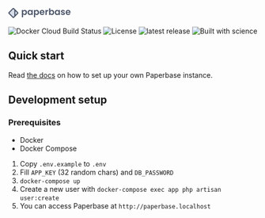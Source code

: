 ![Paperbase logo](./.github/logo.svg)

![Docker Cloud Build Status](https://img.shields.io/docker/cloud/build/paperbaseapp/paperbase?style=for-the-badge)
![License](https://img.shields.io/badge/license-AGPL%20v3-green?style=for-the-badge)
![latest release](https://img.shields.io/github/v/release/paperbaseapp/paperbase?include_prereleases&style=for-the-badge)
![Built with science](https://img.shields.io/badge/built%20with-science-lightgrey?style=for-the-badge)

## Quick start

Read [the docs](https://docs.paperbase.app) on how to set up your own Paperbase instance.

## Development setup

### Prerequisites

- Docker
- Docker Compose

1. Copy `.env.example` to `.env`
2. Fill `APP_KEY` (32 random chars) and `DB_PASSWORD`
3. `docker-compose up`
4. Create a new user with `docker-compose exec app php artisan user:create`
5. You can access Paperbase at `http://paperbase.localhost`
